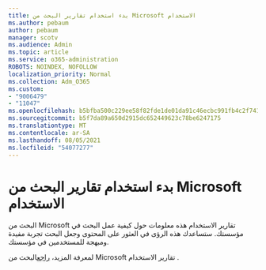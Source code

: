 ```yaml
---
title: بدء استخدام تقارير البحث من Microsoft الاستخدام
ms.author: pebaum
author: pebaum
manager: scotv
ms.audience: Admin
ms.topic: article
ms.service: o365-administration
ROBOTS: NOINDEX, NOFOLLOW
localization_priority: Normal
ms.collection: Adm_O365
ms.custom:
- "9006479"
- "11047"
ms.openlocfilehash: b5bfba500c229ee58f82fde1de01da91c46ecbc991fb4c2f7418b0dc3bf141e5
ms.sourcegitcommit: b5f7da89a650d2915dc652449623c78be6247175
ms.translationtype: MT
ms.contentlocale: ar-SA
ms.lasthandoff: 08/05/2021
ms.locfileid: "54077277"
---
```

# <a name="get-started-with-using-microsoft-search-usage-reports"></a>بدء استخدام تقارير البحث من Microsoft الاستخدام

البحث من Microsoft تقارير الاستخدام هذه معلومات حول كيفية عمل البحث في مؤسستك. ستساعدك هذه الرؤى في العثور على المحتوى وجعل البحث تجربة مفيدة ومبهجة للمستخدمين في مؤسستك.

لمعرفة المزيد، [راجع](https://go.microsoft.com/fwlink/?linkid=2152048)البحث من Microsoft تقارير الاستخدام .
